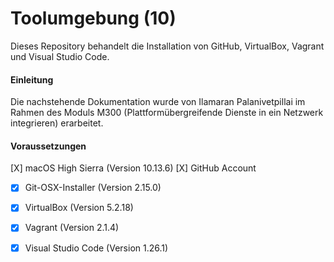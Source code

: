 Toolumgebung (10)
======

Dieses Repository behandelt die Installation von GitHub, VirtualBox, Vagrant und Visual Studio Code.

#### Einleitung

Die nachstehende Dokumentation wurde von Ilamaran Palanivetpillai im Rahmen des Moduls M300 (Plattformübergreifende Dienste in ein Netzwerk integrieren) erarbeitet.

#### Voraussetzungen
[X] macOS High Sierra (Version 10.13.6)
[X] GitHub Account
* [X] Git-OSX-Installer (Version 2.15.0)
* [X] VirtualBox (Version 5.2.18)
* [X] Vagrant (Version 2.1.4)
* [X] Visual Studio Code (Version 1.26.1)

